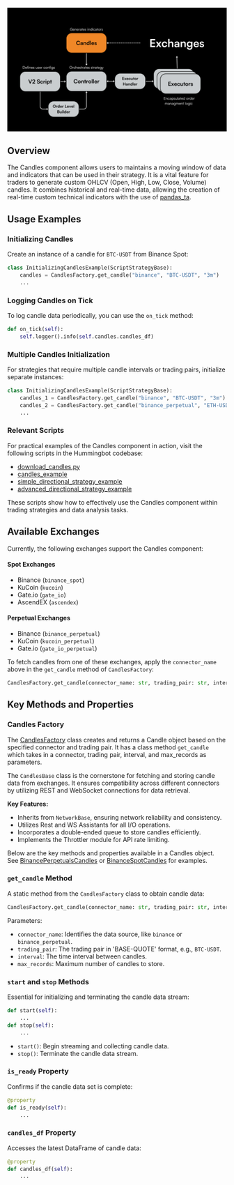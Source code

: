 ![](../diagrams/4.png)

## Overview

The Candles component allows users to maintains a moving window of data and indicators that can be used in their strategy. It is a vital feature for traders to generate custom OHLCV (Open, High, Low, Close, Volume) candles. It combines historical and real-time data, allowing the creation of real-time custom technical indicators with the use of [pandas_ta](https://github.com/twopirllc/pandas-ta).

## Usage Examples

### Initializing Candles

Create an instance of a candle for `BTC-USDT` from Binance Spot:

```python
class InitializingCandlesExample(ScriptStrategyBase):
    candles = CandlesFactory.get_candle("binance", "BTC-USDT", "3m")
    ...
```

### Logging Candles on Tick

To log candle data periodically, you can use the `on_tick` method:

```python
def on_tick(self):
    self.logger().info(self.candles.candles_df)
```

### Multiple Candles Initialization

For strategies that require multiple candle intervals or trading pairs, initialize separate instances:

```python
class InitializingCandlesExample(ScriptStrategyBase):
    candles_1 = CandlesFactory.get_candle("binance", "BTC-USDT", "3m")
    candles_2 = CandlesFactory.get_candle("binance_perpetual", "ETH-USDT", "1m")
    ...
```

### Relevant Scripts

For practical examples of the Candles component in action, visit the following scripts in the Hummingbot codebase:

- [download_candles.py](https://github.com/hummingbot/hummingbot/blob/master/scripts/download_candles.py)
- [candles_example](https://github.com/hummingbot/hummingbot/blob/master/scripts/archived_scripts/examples_using_data_feeds/candles_example.py)
- [simple_directional_strategy_example](https://github.com/hummingbot/hummingbot/blob/master/scripts/archived_scripts/examples_using_smart_components/directional_strategy_rsi_spot.py)
- [advanced_directional_strategy_example](https://github.com/hummingbot/hummingbot/blob/master/scripts/archived_scripts/examples_using_smart_components/directional_strategy_trend_follower.py)

These scripts show how to effectively use the Candles component within trading strategies and data analysis tasks.


## Available Exchanges

Currently, the following exchanges support the Candles component:

#### Spot Exchanges
- Binance (`binance_spot`)
- KuCoin (`kucoin`)
- Gate.io (`gate_io`)
- AscendEX (`ascendex`)

#### Perpetual Exchanges
- Binance (`binance_perpetual`)
- KuCoin (`kucoin_perpetual`)
- Gate.io (`gate_io_perpetual`)


To fetch candles from one of these exchanges, apply the `connector_name` above in the `get_candle` method of `CandlesFactory`:

```python
CandlesFactory.get_candle(connector_name: str, trading_pair: str, interval:str = "1m", max_records:int = 500)
```


## Key Methods and Properties

### Candles Factory

The [CandlesFactory](https://github.com/hummingbot/hummingbot/blob/13aab912ea297a70e52f560cc7239400a1204aa6/hummingbot/data_feed/candles_feed/candles_factory.py) class creates and returns a Candle object  based on the specified connector and trading pair. It has a class method `get_candle` which takes in a connector, trading pair, interval, and max_records as parameters.

The `CandlesBase` class is the cornerstone for fetching and storing candle data from exchanges. It ensures compatibility across different connectors by utilizing REST and WebSocket connections for data retrieval.

**Key Features:**

- Inherits from `NetworkBase`, ensuring network reliability and consistency.
- Utilizes Rest and WS Assistants for all I/O operations.
- Incorporates a double-ended queue to store candles efficiently.
- Implements the Throttler module for API rate limiting.

Below are the key methods and properties available in a Candles object. See [BinancePerpetualsCandles](https://github.com/hummingbot/hummingbot/blob/13aab912ea297a70e52f560cc7239400a1204aa6/hummingbot/data_feed/candles_feed/binance_perpetual_candles/binance_perpetual_candles.py) or [BinanceSpotCandles](https://github.com/hummingbot/hummingbot/tree/13aab912ea297a70e52f560cc7239400a1204aa6/hummingbot/data_feed/candles_feed/binance_spot_candles) for examples.

### `get_candle` Method

A static method from the `CandlesFactory` class to obtain candle data:

```python
CandlesFactory.get_candle(connector_name: str, trading_pair: str, interval:str = "1m", max_records:int = 500)
```

Parameters:

- `connector_name`: Identifies the data source, like `binance` or `binance_perpetual`.
- `trading_pair`: The trading pair in 'BASE-QUOTE' format, e.g., `BTC-USDT`.
- `interval`: The time interval between candles.
- `max_records`: Maximum number of candles to store.

### `start` and `stop` Methods

Essential for initializing and terminating the candle data stream:

```python
def start(self):
    ...
def stop(self):
    ...
```

- `start()`: Begin streaming and collecting candle data.
- `stop()`: Terminate the candle data stream.

### `is_ready` Property

Confirms if the candle data set is complete:

```python
@property
def is_ready(self):
    ...
```

### `candles_df` Property

Accesses the latest DataFrame of candle data:

```python
@property
def candles_df(self):
    ...
```
